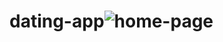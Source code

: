 # dating-app![home-page](https://user-images.githubusercontent.com/116339255/214326153-35675962-c0bc-43a8-a634-d6acfb52252a.png)
